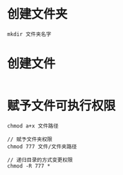 # 创建文件夹
```angular2html
mkdir 文件夹名字
```
# 创建文件
```angular2html

```

# 赋予文件可执行权限
```angular2html
chmod a+x 文件路径

// 赋予文件夹权限
chmod 777 文件/文件夹路径

// 递归目录的方式变更权限
chmod -R 777 *
```
